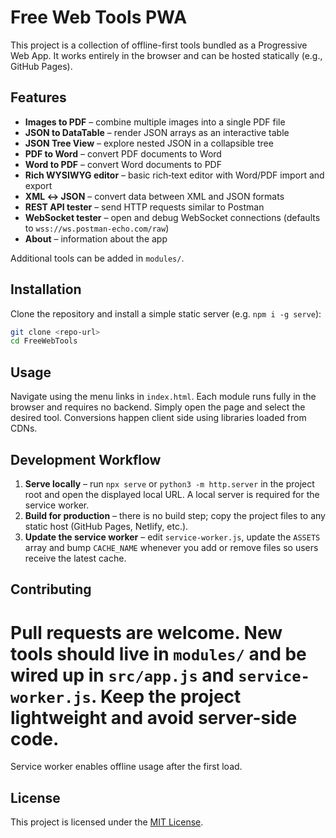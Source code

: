 # Free Web Tools PWA

This project is a collection of offline-first tools bundled as a Progressive Web App. It works entirely in the browser and can be hosted statically (e.g., GitHub Pages).

## Features
- **Images to PDF** – combine multiple images into a single PDF file
- **JSON to DataTable** – render JSON arrays as an interactive table
- **JSON Tree View** – explore nested JSON in a collapsible tree
- **PDF to Word** – convert PDF documents to Word
- **Word to PDF** – convert Word documents to PDF
- **Rich WYSIWYG editor** – basic rich‑text editor with Word/PDF import and export
- **XML ↔ JSON** – convert data between XML and JSON formats
- **REST API tester** – send HTTP requests similar to Postman
- **WebSocket tester** – open and debug WebSocket connections (defaults to `wss://ws.postman-echo.com/raw`)
- **About** – information about the app

Additional tools can be added in `modules/`.

## Installation
Clone the repository and install a simple static server (e.g. `npm i -g serve`):

```bash
git clone <repo-url>
cd FreeWebTools
```

## Usage
Navigate using the menu links in `index.html`. Each module runs fully in the browser and requires no backend. Simply open the page and select the desired tool. Conversions happen client side using libraries loaded from CDNs.

## Development Workflow
1. **Serve locally** – run `npx serve` or `python3 -m http.server` in the project root and open the displayed local URL. A local server is required for the service worker.
2. **Build for production** – there is no build step; copy the project files to any static host (GitHub Pages, Netlify, etc.).
3. **Update the service worker** – edit `service-worker.js`, update the `ASSETS` array and bump `CACHE_NAME` whenever you add or remove files so users receive the latest cache.


## Contributing
Pull requests are welcome. New tools should live in `modules/` and be wired up in `src/app.js` and `service-worker.js`. Keep the project lightweight and avoid server-side code.
=======
Service worker enables offline usage after the first load.

## License
This project is licensed under the [MIT License](LICENSE).


